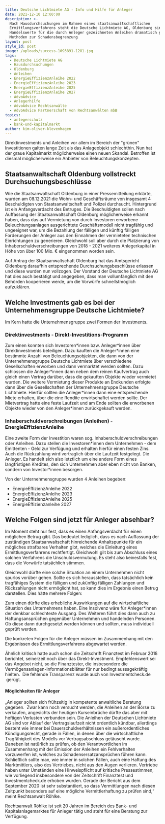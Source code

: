 ```yaml
---
title: Deutsche Lichtmiete AG - Info und Hilfe für Anleger
date: 2021-12-10 12:00:00
description: >-
  Nach Hausdurchsuchungen im Rahmen eines staatsanwaltschaftlichen
  Ermittlungsverfahrens steht die Deutsche Lichtmiete AG, Oldenburg sind die
  Handelswerte für die durch Anleger gezeichneten Anleihen dramatisch gefallen.
  Methoden zur Schadensbegrenzung 
layout: post
style_id: post
image: /uploads/success-1093891-1281.jpg
tags:
  - Deutsche Lichtmiete AG
  - Hausdurchsuchungen
  - Oldenburg
  - Anleihen
  - EnergieEffizienzAnleihe 2022
  - EnergieEffizienzAnleihe 2023
  - EnergieEffizienzAnleihe 2025
  - EnergieEffizienzAnleihe 2027
  - AdvoAdvice
  - Anlegerhilfe
  - AdvoAdvice Rechtsanwälte
  - AdvoAdvice Partnerschaft von Rechtsanwälten mbB
topics:
  - anlegerschutz
  - bank-und-kapitalmarkt
author: kim-oliver-klevenhagen
---
```

Direktinvestments und Anleihen vor allem im Bereich der "grünen" Investitionen galten lange Zeit als das Anlageobjekt schlechthin. Nun hat der graue Kapitalmarkt möglicherweise einen neuen Skandal. Betroffen ist diesmal möglicherweise ein Anbieter von Beleuchtungskonzepten.&nbsp;

## Staatsanwaltschaft Oldenburg vollstreckt Durchsuchungsbeschlüsse&nbsp;

Wie die Staatsanwaltschaft Oldenburg in einer Pressemitteilung erklärte, wurden am 08.12.2021 die Wohn- und Geschäftsräume von insgesamt 4 Beschuldigten von Staatsanwaltschaft und Polizei durchsucht. Hintergrund ist ein Anfangsverdacht des Betruges. Die Beschuldigten sollen nach Auffassung der Staatsanwaltschaft Oldenburg möglicherweise erkannt haben, dass das auf Vermietung von durch Investoren erworbene Beleuchtungsanlagen ausgerichtete Geschäftsmodell nicht tragfähig und ungeeignet war, um die Bezahlung der fälligen und künftig fälligen Forderungen der Anleger aus den Einnahmen der vermieteten technischen Einrichtungen zu generieren. Gleichwohl soll aber durch die Platzierung von Inhaberschuldverschreibungen von 2018 - 2021 weiteres Anlegerkapital in Höhe von über 100 Mio. € eingenommen worden sein.&nbsp;

Auf Antrag der Staatsanwaltschaft Oldenburg hat das Amtsgericht Oldenburg daraufhin entsprechende Durchsuchungsbeschlüsse erlassen und diese wurden nun vollzogen. Der Vorstand der Deutsche Lichtmiete AG hat dies auch bestätigt und angegeben, dass man vollumfänglich mit den Behörden kooperieren werde, um die Vorwürfe schnellstmöglich aufzuklären.&nbsp;

## Welche Investments gab es bei der Unternehmensgruppe Deutsche Lichtmiete?&nbsp;

Im Kern hatte die Unternehmensgruppe zwei Formen der Investments.&nbsp;

### Direktinvestments - Direkt-Investitions-Programm

Zum einen konnten sich Investoren\*innen bzw. Anleger\*innen über Direktinvestments beteiligen. Dazu kauften die Anleger\*innen eine bestimmte Anzahl von Beleuchtungsobjekten, die dann von der Unternehmensgruppe Deutsche Lichtmiete über verschiedene Gesellschaften erworben und dann vermarktet werden sollten. Dazu schlossen die Anleger\*innen dann neben dem reinen Kaufvertrag auch gleich einen Vertrag darüber, dass die gekauften Objekte wieder vermietet wurden. Die weitere Vermietung dieser Produkte an Endkunden erfolgte dann über die Gesellschaften der Unternehmensgruppe Deutsche Lichtmiete. Hierfür sollten die Anleger\*innen dann eine entsprechende Miete erhalten, über die eine Rendite erwirtschaftet werden sollte. Der Mietvertrag hatte eine feste Laufzeit und am Ende sollten die erworbenen Objekte wieder von den Anleger\*innen zurückgekauft werden. &nbsp;

### Inhaberschuldverschreibungen (Anleihen) - EnergieEffizienzAnleihe

Eine zweite Form der Investition waren sog. Inhaberschuldverschreibungen oder Anleihen. Dazu stellen die Investoren\*innen dem Unternehmen - dem Emittenten - Geld zur Verfügung und erhalten hierfür einen festen Zins. Auch die Rückzahlung wird vertraglich über die Laufzeit festgelegt. Die Anleger. Es handelt sich also letztlich um eine andere Form eines langfristigen Kredites, den sich Unternehmen aber eben nicht von Banken, sondern von Investor\*innen besorgen.

Von der Unternehmensgruppe wurden 4 Anleihen begeben:&nbsp;

* EnergieEffizienzAnleihe 2022
* EnergieEffizienzAnleihe 2023
* EnergieEffizienzAnleihe 2025
* EnergieEffizienzanleihe 2027

## Welche Folgen sind jetzt für Anleger absehbar?&nbsp;

Im Moment steht nur fest, dass es einen Anfangsverdacht für einen möglichen Betrug gibt. Das bedeutet lediglich, dass es nach Auffassung der zuständigen Staatsanwaltschaft hinreichende Anhaltspunkte für ein mögliches strafbares Verhalten gibt, welches die Einleitung eines Ermittlungsverfahrens rechtfertigt. Gleichwohl gilt bis zum Abschluss eines solchen Verfahrens die Unschuldsvermutung. Es steht also keinesfalls fest, dass die Vorwürfe tatsächlich stimmen.&nbsp;

Gleichwohl dürfte eine solche Situation an einem Unternehmen nicht spurlos vorüber gehen. Sollte es sich herausstellen, dass tatsächlich kein tragfähiges System die fälligen und zukünftig fälligen Zahlungen und Rückzahlungen nicht ermöglicht hat, so kann dies im Ergebnis einen Betrug darstellen. Dies hätte mehrere Folgen:&nbsp;

Zum einen dürfte dies erhebliche Auswirkungen auf die wirtschaftliche Situation des Unternehmens haben. Eine Insolvenz wäre für Anleger\*innen der denkbar schlechteste Ausgang. Des Weiteren führt dies dann auch zu Haftungsansprüchen gegenüber Unternehmen und handelnden Personen. Ob diese dann durchgesetzt werden können und sollten, muss individuell geprüft werden.&nbsp;

Die konkreten Folgen für die Anleger müssen im Zusammenhang mit den Ergebnissen des Ermittlungsverfahrens abgewartet werden.

Ähnlich kritisch hatte auch schon die Zeitschrift Finanztest im Februar 2018 berichtet, seinerzeit noch über das Direkt-Investment. Empfehlenswert sei das Angebot nicht, so die Finanztester, die insbesondere die Vermögensanlagen-Informationsblätter für nur bedingt aussagekräftig hielten. &nbsp;Die fehlende Transparenz wurde auch von Investmentcheck.de &nbsp;gerügt.

#### Möglichkeiten für Anleger

„Anleger sollten sich frühzeitig in kompetente anwaltliche Beratung gegeben. &nbsp;Zwar kann noch versucht werden, die Anleihen an der Börse zu verkaufen, angesichts der heutigen Kurseinbrüche dürfte das aber mit heftigen Verlusten verbunden sein. Die Anleihen der Deutschen Lichtmiete AG sind vor Ablauf der Vertragslaufzeit nicht ordentlich kündbar, allerdings besteht wie immer bei Dauerschuldverhältnissen ein au&szlig;erordentliches Kündigungsrecht, gerade in Fällen, in denen über die wirtschaftliche Tragfähigkeit des Modells vor Vertragsabschluss getäuscht wurde. Daneben ist natürlich zu prüfen, ob den Verantwortlichen im Zusammenhang mit der Emission der Anleihen ein Fehlverhalten vorzuwerfen ist, welches zu Schadensersatzansprüchen führen kann. Schlie&szlig;lich sollte man, wie immer in solchen Fällen, auch eine Haftung des Marktmittlers, also des Vertriebes, nicht aus den Augen verlieren. Vertriebe haben unter Umständen eine Hinweispflicht auf kritische Pressestimmen, wie vorliegend insbesondere von der Zeitschrift Finanztest und Investmentcheck.de erhoben wurden. Gerade der Bericht aus dem September 2020 ist sehr substantiiert, so dass Vermittlungen nach diesen Zeitpunkt besonders auf eine mögliche Vermittlerhaftung zu prüfen sind,“ meint Rechtsanwalt Röhlke.

Rechtsanwalt Röhlke ist seit 20 Jahren im Bereich des Bank- und Kapitalanlagemarktes für Anleger tätig und steht für eine Beratung zur Verfügung.
